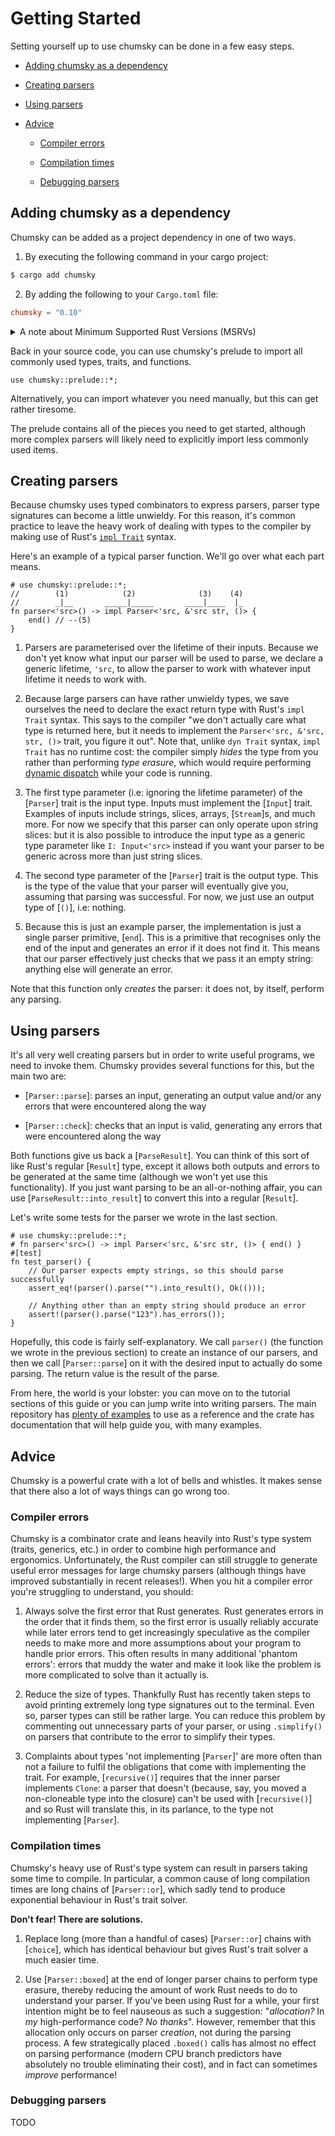 # Getting Started

Setting yourself up to use chumsky can be done in a few easy steps.

- [Adding chumsky as a dependency](#adding-chumsky-as-a-dependency)

- [Creating parsers](#creating-parsers)

- [Using parsers](#using-parsers)

- [Advice](#advice)

    - [Compiler errors](#compiler-errors)

    - [Compilation times](#compilation-times)

    - [Debugging parsers](#debugging-parsers)

## Adding chumsky as a dependency

Chumsky can be added as a project dependency in one of two ways.

1) By executing the following command in your cargo project:

```sh
$ cargo add chumsky
```

2) By adding the following to your `Cargo.toml` file:

```toml
chumsky = "0.10"
```

<details>
<summary>A note about Minimum Supported Rust Versions (MSRVs)</summary>
<p>
<b>Minimum Supported Rust Version (MSRV)</b>

Chumsky currently has a MSRV of **1.65** due to internal systems that require Generic Associated Types (GATs). If you
find that chumsky fails to compile on versions of Rust later than or equal to 1.65, please
[open a bug report](https://github.com/zesterer/chumsky/issues/new).

Please note that chumsky's `nightly` feature is exempt from this minimum version requirement and may require up to and
including the latest nightly Rust compiler to work.
</p>
</details>

Back in your source code, you can use chumsky's prelude to import all commonly used types, traits, and functions.

```
use chumsky::prelude::*;
```

Alternatively, you can import whatever you need manually, but this can get rather tiresome.

The prelude contains all of the pieces you need to get started, although more complex parsers will likely need to
explicitly import less commonly used items.

## Creating parsers

Because chumsky uses typed combinators to express parsers, parser type signatures can become a little unwieldy. For this
reason, it's common practice to leave the heavy work of dealing with types to the compiler by making use of Rust's
[`impl Trait`](https://doc.rust-lang.org/stable/rust-by-example/trait/impl_trait.html) syntax.

Here's an example of a typical parser function. We'll go over what each part means.

```
# use chumsky::prelude::*;
//        (1)            (2)              (3)    (4)
//        _|__       _____|_____       ____|____  |_
fn parser<'src>() -> impl Parser<'src, &'src str, ()> {
    end() // --(5)
}
```

1. Parsers are parameterised over the lifetime of their inputs. Because we don't yet know what input our parser will be
   used to parse, we declare a generic lifetime, `'src`, to allow the parser to work with whatever input lifetime it
   needs to work with.

2. Because large parsers can have rather unwieldy types, we save ourselves the need to declare the exact return type
   with Rust's `impl Trait` syntax. This says to the compiler "we don't actually care what type is returned here, but
   it needs to implement the `Parser<'src, &'src, str, ()>` trait, you figure it out". Note that, unlike `dyn Trait`
   syntax, `impl Trait` has no runtime cost: the compiler simply *hides* the type from you rather than performing
   *type erasure*, which would require performing [dynamic dispatch](https://en.wikipedia.org/wiki/Dynamic_dispatch)
   while your code is running.

3. The first type parameter (i.e: ignoring the lifetime parameter) of the [`Parser`] trait is the input type. Inputs
   must implement the [`Input`] trait. Examples of inputs include strings, slices, arrays, [`Stream`]s, and much more.
   For now we specify that this parser can only operate upon string slices: but it is also possible to introduce the
   input type as a generic type parameter like `I: Input<'src>` instead if you want your parser to be generic across
   more than just string slices.

4. The second type parameter of the [`Parser`] trait is the output type. This is the type of the value that your parser
   will eventually give you, assuming that parsing was successful. For now, we just use an output type of [`()`], i.e:
   nothing.

5. Because this is just an example parser, the implementation is just a single parser primitive, [`end`]. This is a
   primitive that recognises only the end of the input and generates an error if it does not find it. This means that
   our parser effectively just checks that we pass it an empty string: anything else will generate an error.

Note that this function only *creates* the parser: it does not, by itself, perform any parsing.

## Using parsers

It's all very well creating parsers but in order to write useful programs, we need to invoke them. Chumsky provides
several functions for this, but the main two are:

- [`Parser::parse`]: parses an input, generating an output value and/or any errors that were encountered along the way

- [`Parser::check`]: checks that an input is valid, generating any errors that were encountered along the way

Both functions give us back a [`ParseResult`]. You can think of this sort of like Rust's regular [`Result`] type, except
it allows both outputs and errors to be generated at the same time (although we won't yet use this functionality). If
you just want parsing to be an all-or-nothing affair, you can use [`ParseResult::into_result`] to convert this into a
regular [`Result`].

Let's write some tests for the parser we wrote in the last section.

```
# use chumsky::prelude::*;
# fn parser<'src>() -> impl Parser<'src, &'src str, ()> { end() }
#[test]
fn test_parser() {
    // Our parser expects empty strings, so this should parse successfully
    assert_eq!(parser().parse("").into_result(), Ok(()));

    // Anything other than an empty string should produce an error
    assert!(parser().parse("123").has_errors());
}
```

Hopefully, this code is fairly self-explanatory. We call `parser()` (the function we wrote in the previous section) to
create an instance of our parsers, and then we call [`Parser::parse`] on it with the desired input to actually do some
parsing. The return value is the result of the parse.

From here, the world is your lobster: you can move on to the tutorial sections of this guide or you can jump write into
writing parsers. The main repository has [plenty of examples](https://github.com/zesterer/chumsky/tree/main/examples)
to use as a reference and the crate has documentation that will help guide you, with many examples.

## Advice

Chumsky is a powerful crate with a lot of bells and whistles. It makes sense that there also a lot of ways things can go
wrong too.

### Compiler errors

Chumsky is a combinator crate and leans heavily into Rust's type system (traits, generics, etc.) in order to combine
high performance and ergonomics. Unfortunately, the Rust compiler can still struggle to generate useful error messages
for large chumsky parsers (although things have improved substantially in recent releases!). When you hit a compiler
error you're struggling to understand, you should:

1. Always solve the first error that Rust generates. Rust generates errors in the order that it finds them, so the first
   error is usually reliably accurate while later errors tend to get increasingly speculative as the compiler needs to
   make more and more assumptions about your program to handle prior errors. This often results in many additional
   'phantom errors': errors that muddy the water and make it look like the problem is more complicated to solve than it
   actually is.

2. Reduce the size of types. Thankfully Rust has recently taken steps to avoid printing extremely long type signatures
   out to the terminal. Even so, parser types can still be rather large. You can reduce this problem by commenting out
   unnecessary parts of your parser, or using `.simplify()` on parsers that contribute to the error to simplify their
   types.

3. Complaints about types 'not implementing [`Parser`]' are more often than not a failure to fulfil the obligations that
   come with implementing the trait. For example, [`recursive()`] requires that the inner parser implements `Clone`: a
   parser that doesn't (because, say, you moved a non-cloneable type into the closure) can't be used with
   [`recursive()`] and so Rust will translate this, in its parlance, to the type not implementing [`Parser`].

### Compilation times

Chumsky's heavy use of Rust's type system can result in parsers taking some time to compile. In particular, a common
cause of long compilation times are long chains of [`Parser::or`], which sadly tend to produce exponential behaviour in
Rust's trait solver.

**Don't fear! There are solutions.**

1. Replace long (more than a handful of cases) [`Parser::or`] chains with [`choice`], which has identical behaviour but
   gives Rust's trait solver a much easier time.

2. Use [`Parser::boxed`] at the end of longer parser chains to perform type erasure, thereby reducing the amount of work
   Rust needs to do to understand your parser. If you've been using Rust for a while, your first intention might be to
   feel nauseous as such a suggestion: "*allocation?* In *my* high-performance code? *No thanks*". However, remember
   that this allocation only occurs on parser *creation*, not during the parsing process. A few strategically placed
   `.boxed()` calls has almost no effect on parsing performance (modern CPU branch predictors have absolutely no trouble
   eliminating their cost), and in fact can sometimes *improve* performance!

### Debugging parsers

TODO
